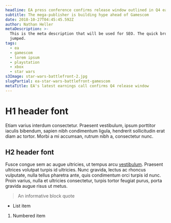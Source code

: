 ```yaml
---
headline: EA press conference confirms release window outlined in Q4 earnings call
subtitle: The mega-publisher is building hype ahead of Gamescom
date: 2018-10-27T04:45:45.592Z
author: Nathan Heller
metaDescription: >-
  This is the meta description that will be used for SEO. The quick brown fox
  jumped.
tags:
  - ea
  - gamescom
  - lorem ipsum
  - playstation
  - xbox
  - star wars
s3Image: star-wars-battlefront-2.jpg
slugPartial: ea-star-wars-battlefront-gamescom
metaTitle: EA's latest earnings call confirms Q4 release window
---
```

# H1 header font

Etiam varius interdum consectetur. Praesent vestibulum, ipsum porttitor iaculis bibendum, sapien nibh condimentum ligula, hendrerit sollicitudin erat diam ac tortor. Morbi a mi accumsan, rutrum nibh a, consectetur nunc.

## H2 header font

Fusce congue sem ac augue ultricies, ut tempus arcu [vestibulum](https://google.com). Praesent ultrices volutpat turpis id ultricies. Nunc gravida, lectus ac rhoncus vulputate, nulla tellus pharetra ante, quis condimentum orci turpis id nunc. Proin varius, nulla et ultricies consectetur, turpis tortor feugiat purus, porta gravida augue risus ut metus.

> An informative block quote 

* List item

1. Numbered item
